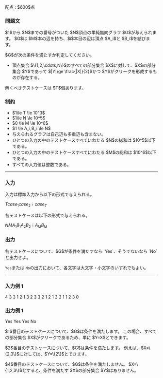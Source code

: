 
<div>

<span>

<span>

<p>
配点 : $600$点
</p>

<div>

<section>

### **問題文**

<p>
$1$から $N$までの番号がついた $N$頂点の単純無向グラフ $G$が与えられます。
$G$は $M$本の辺を持ち、$i$本目の辺は頂点 $A_i$と $B_i$を結びます。
</p>

<p>
$G$が次の条件を満たすか判定してください。
</p>

<ul>

<li>
頂点集合 $\{1,2,\cdots,N\}$のすべての部分集合 $X$に対して、$X$の部分集合 $Y$であって $|Y|\ge \frac{|X|}{2}$かつ $Y$がクリークを形成するものが存在する。
</li>

</ul>

<p>
解くべきテストケースは $T$個あります。
</p>

</section>

</div>

<div>

<section>

### **制約**

<ul>

<li>
$1\le T \le 10^3$
</li>

<li>
$1\le N \le 10^5$
</li>

<li>
$0 \le M \le 10^6$
</li>

<li>
$1 \le A_i,B_i \le N$
</li>

<li>
与えられるグラフは自己辺も多重辺も含まない。
</li>

<li>
ひとつの入力の中のテストケースすべてにわたる $N$の総和は $10^5$以下である。
</li>

<li>
ひとつの入力の中のテストケースすべてにわたる $M$の総和は $10^6$以下である。
</li>

<li>
すべての入力値は整数である。
</li>

</ul>

</section>

</div>

---

<div>

<div>

<section>

### **入力**

<p>
入力は標準入力から以下の形式で与えられる。
</p>

<div>

$T$$case_1$$case_2$$\vdots$$case_T$
</div>

<p>
各テストケースは以下の形式で与えられる。
</p>

<div>

$N$$M$$A_1$$B_1$$A_2$$B_2$$\vdots$$A_M$$B_M$
</div>

</section>

</div>

<div>

<section>

### **出力**

<p>
各テストケースについて、$G$が条件を満たすなら `Yes`、そうでないなら `No`と出力せよ。

`Yes`または `No`の出力において、各文字は大文字・小文字のいずれでもよい。
</p>

</section>

</div>

</div>

---

<div>

<section>

### **入力例 1**

<div>

4
3 3
1 2
1 3
2 3
3 2
1 2
1 3
3 1
1 2
3 0

</div>

</section>

</div>

<div>

<section>

### **出力例 1**

<div>

Yes
Yes
Yes
No

</div>

<p>
$1$番目のテストケースについて、$G$は条件を満たします。
この場合、すべての部分集合 $X$がクリークであるため、単に $Y=X$とできます。
</p>

<p>
$2$番目のテストケースについて、$G$は条件を満たします。
例えば、$X=\{2,3\}$に対しては、$Y=\{2\}$とできます。
</p>

<p>
$4$番目のテストケースについて、$G$は条件を満たしません。
$X=\{1,2,3\}$とすると、条件を満たす $X$の部分集合 $Y$はありません。
</p>

</section>

</div>

</span>

</span>

</div>
